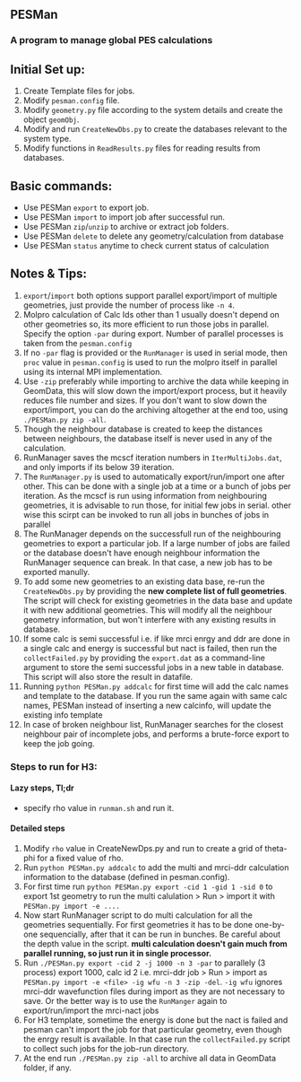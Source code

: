 ## PESMan
### A program to manage global PES calculations


## Initial Set up:
1. Create Template files for jobs.
2. Modify `pesman.config` file.
3. Modify `geometry.py` file according to the system details and create the object `geomObj`.
4. Modify and run `CreateNewDbs.py` to create the databases relevant to the system type.
5. Modify functions in `ReadResults.py` files for reading results from databases.



## Basic commands:
* Use PESMan `export` to export job.
* Use PESMan `import` to import job after successful run.
* Use PESMan `zip`/`unzip` to archive or extract job folders.
* Use PESMan `delete` to delete any geometry/calculation from database
* Use PESMan `status` anytime to check current status of calculation



## Notes & Tips:
1. `export`/`import` both options support parallel export/import of multiple geometries, just provide the number of process like `-n 4`.
1. Molpro calculation of Calc Ids other than 1 usually doesn't depend on other geometries so, its more efficient to run those jobs in parallel. Specify the option `-par` during export. Number of parallel processes is taken from the `pesman.config`
1. If no `-par` flag is provided or the `RunManager` is used in serial mode, then `proc` value in `pesman.config` is used to run the molpro itself in parallel using its internal MPI implementation.
2. Use `-zip` preferably while importing to archive the data while keeping in GeomData, this will slow down the import/export process, but it heavily reduces file number and sizes. If you don't want to slow down the export/import, you can do the archiving altogether at the end too, using `./PESMan.py zip -all`.
3. Though the neighbour database is created to keep the distances between neighbours, the database itself is never used in any of the calculation.
4. RunManager saves the mcscf iteration numbers in `IterMultiJobs.dat`, and only imports if its below 39 iteration.
5. The `RunManager.py` is used to automatically export/run/import one after other. This can be done with a single job at a time or a bunch of jobs per iteration. As the mcscf is run using information from neighbouring geometries, it is advisable to run those, for initial few jobs in serial. other wise this scirpt can be invoked to run all jobs in bunches of jobs in parallel
6. The RunManager depends on the successfull run of the neighbouring geometries to export a particular job. If a large number of jobs are failed or the database doesn't have enough neighbour information the RunManager sequence can break. In that case, a new job has to be exported manully.
5. To add some new geometries to an existing data base, re-run the `CreateNewDbs.py` by providing the __new complete list of full geometries__. The script will check for existing geometries in the data base and update it with new additional geometries. This will modify all the neighbour geometry information, but won't interfere with any existing results in database.
6. If some calc is semi successful i.e. if like mrci enrgy and ddr are done in a single calc and energy is successful but nact is failed, then run the `collectFailed.py` by providing the `export.dat` as a command-line argument to store the semi successful jobs in a new table in database. This script will also store the result in datafile.
7. Running `python PESMan.py addcalc` for first time will add the calc names and template to the database. If you run the same again with same calc names, PESMan instead of inserting a new calcinfo, will update the existing info template
8. In case of broken neighbour list, RunManager searches for the closest neighbour pair of incomplete jobs, and performs a brute-force export to keep the job going.


### Steps to run for H3:
#### Lazy steps, Tl;dr
* specify rho value in `runman.sh` and run it.  
#### Detailed steps
1. Modify `rho` value in CreateNewDps.py and run to create a grid of theta-phi for a fixed value of rho.
2. Run `python PESMan.py addcalc` to add the multi and mrci-ddr calculation information to the database (defined in pesman.config).
3. For first time run `python PESMan.py export -cid 1 -gid 1 -sid 0` to export 1st geometry to run the multi calulation > Run > import it with `PESMan.py import -e ....`
4. Now start RunManager script to do multi calculation for all the geometries sequentially. For first geometries it has to be done one-by-one sequencially, after that it can be run in bunches. Be careful about the depth value in the script. __multi calculation doesn't gain much from parallel running, so just run it in single processor.__
5. Run `./PESMan.py export -cid 2 -j 1000 -n 3 -par` to parallely (3 process) export 1000, calc id 2 i.e. mrci-ddr job > Run > import as 
`PESMan.py import -e <file> -ig wfu -n 3 -zip -del`. `-ig wfu` ignores mrci-ddr wavefunction files during import as they are not necessary to save. Or the better way is to use the `RunManger` again to export/run/import the mrci-nact jobs
6. For H3 template, sometime the energy is done but the nact is failed and pesman can't import the job for that particular geometry, even though the enrgy result is available. In that case run the `collectFailed.py` script to collect such jobs for the job-run directory.
7. At the end run `./PESMan.py zip -all` to archive all data in GeomData folder, if any.